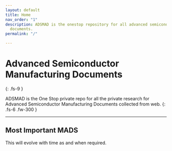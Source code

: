 ```yaml
---
layout: default
title: Home
nav_order: "1"
description: ADSMAD is the onestop repository for all advanced semiconductor manufacturing
  documents.
permalink: "/"

---
```

# Advanced Semiconductor Manufacturing Documents

{: .fs-9 }

ADSMAD is the One Stop private repo for all the private research for Advanced Semiconductor Manufacturing Documents collected from web. {: .fs-6 .fw-300 }


***

## Most Important MADS

This will evolve with time as and when required.